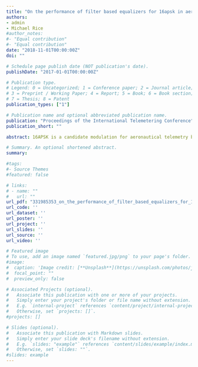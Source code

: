 ```yaml
---
title: "On the performance of filter based equalizers for 16apsk in aeronautical telemetry environment"
authors:
- admin
- Michael Rice
#author_notes:
#- "Equal contribution"
#- "Equal contribution"
date: "2018-11-01T00:00:00Z"
doi: ""

# Schedule page publish date (NOT publication's date).
publishDate: "2017-01-01T00:00:00Z"

# Publication type.
# Legend: 0 = Uncategorized; 1 = Conference paper; 2 = Journal article;
# 3 = Preprint / Working Paper; 4 = Report; 5 = Book; 6 = Book section;
# 7 = Thesis; 8 = Patent
publication_types: ["1"]

# Publication name and optional abbreviated publication name.
publication: "Proceedings of the International Telemetering Conference"
publication_short: ""

abstract: 16APSK is a candidate modulation for aeronautical telemetry because it has better spectral efficiency than SOQPSK-TG, but requires a linear RF power amplifier. This paper investigates the BER performance of filter-based equalizers for 16APSK operating over multipath channels measured at Edwards AFB. The results show that decision feedback equalizers outperform the other equalizers and are capable of providing excellent multipath mitigation.

# Summary. An optional shortened abstract.
summary: 

#tags:
#- Source Themes
#featured: false

# links:
# - name: ""
#   url: ""
url_pdf: "331985353_on_the_performance_of_filter_based_equalizers_for_16apsk_in_aeronautical_telemetry_environment/links/5c996efc92851cf0ae981246/on-the-performance-of-filter-based-equalizers-for-16apsk-in-aeronautical-telemetry-environment.pdf"
url_code: ''
url_dataset: ''
url_poster: ''
url_project: ''
url_slides: ''
url_source: ''
url_video: ''

# Featured image
# To use, add an image named `featured.jpg/png` to your page's folder. 
#image:
#  caption: 'Image credit: [**Unsplash**](https://unsplash.com/photos/jdD8gXaTZsc)'
#  focal_point: ""
#  preview_only: false

# Associated Projects (optional).
#   Associate this publication with one or more of your projects.
#   Simply enter your project's folder or file name without extension.
#   E.g. `internal-project` references `content/project/internal-project/index.md`.
#   Otherwise, set `projects: []`.
#projects: []

# Slides (optional).
#   Associate this publication with Markdown slides.
#   Simply enter your slide deck's filename without extension.
#   E.g. `slides: "example"` references `content/slides/example/index.md`.
#   Otherwise, set `slides: ""`.
#slides: example
---
```


